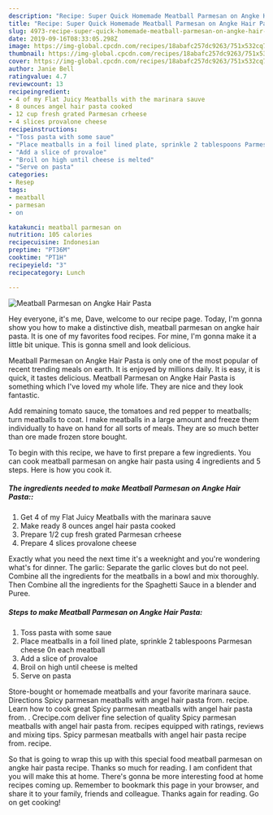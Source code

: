 ```yaml
---
description: "Recipe: Super Quick Homemade Meatball Parmesan on Angke Hair Pasta"
title: "Recipe: Super Quick Homemade Meatball Parmesan on Angke Hair Pasta"
slug: 4973-recipe-super-quick-homemade-meatball-parmesan-on-angke-hair-pasta
date: 2019-09-16T08:33:05.298Z
image: https://img-global.cpcdn.com/recipes/18abafc257dc9263/751x532cq70/meatball-parmesan-on-angke-hair-pasta-recipe-main-photo.jpg
thumbnail: https://img-global.cpcdn.com/recipes/18abafc257dc9263/751x532cq70/meatball-parmesan-on-angke-hair-pasta-recipe-main-photo.jpg
cover: https://img-global.cpcdn.com/recipes/18abafc257dc9263/751x532cq70/meatball-parmesan-on-angke-hair-pasta-recipe-main-photo.jpg
author: Janie Bell
ratingvalue: 4.7
reviewcount: 13
recipeingredient:
- 4 of my Flat Juicy Meatballs with the marinara sauve
- 8 ounces angel hair pasta cooked
- 12 cup fresh grated Parmesan crheese
- 4 slices provalone cheese
recipeinstructions:
- "Toss pasta with some saue"
- "Place meatballs in a foil lined plate, sprinkle 2 tablespoons Parmesan cheese 0n each meatball"
- "Add a slice of provaloe"
- "Broil on high until cheese is melted"
- "Serve on pasta"
categories:
- Resep
tags:
- meatball
- parmesan
- on

katakunci: meatball parmesan on
nutrition: 105 calories
recipecuisine: Indonesian
preptime: "PT36M"
cooktime: "PT1H"
recipeyield: "3"
recipecategory: Lunch

---
```



![Meatball Parmesan on Angke Hair Pasta](https://img-global.cpcdn.com/recipes/18abafc257dc9263/751x532cq70/meatball-parmesan-on-angke-hair-pasta-recipe-main-photo.jpg)

Hey everyone, it's me, Dave, welcome to our recipe page. Today, I'm gonna show you how to make a distinctive dish, meatball parmesan on angke hair pasta. It is one of my favorites food recipes. For mine, I'm gonna make it a little bit unique. This is gonna smell and look delicious.

Meatball Parmesan on Angke Hair Pasta is only one of the most popular of recent trending meals on earth. It is enjoyed by millions daily. It is easy, it is quick, it tastes delicious. Meatball Parmesan on Angke Hair Pasta is something which I've loved my whole life. They are nice and they look fantastic.

Add remaining tomato sauce, the tomatoes and red pepper to meatballs; turn meatballs to coat. I make meatballs in a large amount and freeze them individually to have on hand for all sorts of meals. They are so much better than ore made frozen store bought.


To begin with this recipe, we have to first prepare a few ingredients. You can cook meatball parmesan on angke hair pasta using 4 ingredients and 5 steps. Here is how you cook it.

##### The ingredients needed to make Meatball Parmesan on Angke Hair Pasta::

1. Get 4 of my Flat Juicy Meatballs with the marinara sauve
1. Make ready 8 ounces angel hair pasta cooked
1. Prepare 1/2 cup fresh grated Parmesan crheese
1. Prepare 4 slices provalone cheese


Exactly what you need the next time it&#39;s a weeknight and you&#39;re wondering what&#39;s for dinner. The garlic: Separate the garlic cloves but do not peel. Combine all the ingredients for the meatballs in a bowl and mix thoroughly. Then Combine all the ingredients for the Spaghetti Sauce in a blender and Puree. 

##### Steps to make Meatball Parmesan on Angke Hair Pasta:

1. Toss pasta with some saue
1. Place meatballs in a foil lined plate, sprinkle 2 tablespoons Parmesan cheese 0n each meatball
1. Add a slice of provaloe
1. Broil on high until cheese is melted
1. Serve on pasta


Store-bought or homemade meatballs and your favorite marinara sauce. Directions Spicy parmesan meatballs with angel hair pasta from. recipe. Learn how to cook great Spicy parmesan meatballs with angel hair pasta from. . Crecipe.com deliver fine selection of quality Spicy parmesan meatballs with angel hair pasta from. recipes equipped with ratings, reviews and mixing tips. Spicy parmesan meatballs with angel hair pasta recipe from. recipe. 

So that is going to wrap this up with this special food meatball parmesan on angke hair pasta recipe. Thanks so much for reading. I am confident that you will make this at home. There's gonna be more interesting food at home recipes coming up. Remember to bookmark this page in your browser, and share it to your family, friends and colleague. Thanks again for reading. Go on get cooking!
